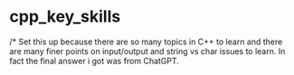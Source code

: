 # cpp_key_skills
/* Set this up because there are so many topics in C++ to learn and there are many finer points on input/output and string vs char issues to learn.
In fact the final answer i got was from ChatGPT.
